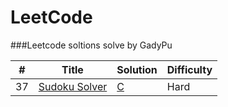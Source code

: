 LeetCode
========

###Leetcode soltions solve by GadyPu 

| # | Title | Solution | Difficulty |
|---| ----- | -------- | ---------- |
|37|[Sudoku Solver](https://leetcode.com/problems/sudoku-solver/) | [C](./c/sudokuSolver/SudokuSolver.c)|Hard|
